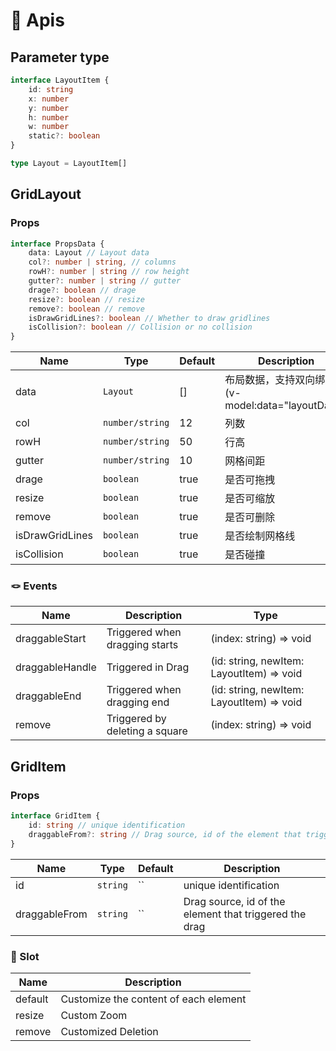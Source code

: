 # 🎁 Apis

## Parameter type

```ts
interface LayoutItem {
    id: string
    x: number
    y: number
    h: number
    w: number
    static?: boolean
}

type Layout = LayoutItem[]
```

## GridLayout

### Props

```ts
interface PropsData {
    data: Layout // Layout data
    col?: number | string, // columns
    rowH?: number | string // row height
    gutter?: number | string // gutter
    drage?: boolean // drage
    resize?: boolean // resize
    remove?: boolean // remove
    isDrawGridLines?: boolean // Whether to draw gridlines
    isCollision?: boolean // Collision or no collision
}
```

| Name            | Type             | Default| Description                                     |
| --------------- | ---------------- | ------ | ----------------------------------------------- |
| data            | `Layout`         | []     | 布局数据，支持双向绑定(v-model:data="layoutData") |
| col             | `number/string`  | 12     | 列数                                             |
| rowH            | `number/string`  | 50     | 行高                                             |
| gutter          | `number/string`  | 10     | 网格间距                                         |
| drage           | `boolean`        | true   | 是否可拖拽                                       |
| resize          | `boolean`        | true   | 是否可缩放                                       |
| remove          | `boolean`        | true   | 是否可删除                                       |
| isDrawGridLines | `boolean`        | true   | 是否绘制网格线                                   |
| isCollision     | `boolean`        | true   | 是否碰撞                                         |

### 🪢 Events

| Name            | Description                     | Type                                       |
| --------------- | --------------------------      | ------------------------------             |
| draggableStart  | Triggered when dragging starts  | (index: string) => void                    |
| draggableHandle | Triggered in Drag               | (id: string, newItem: LayoutItem) => void  |
| draggableEnd    | Triggered when dragging end     | (id: string, newItem: LayoutItem) => void  |
| remove          | Triggered by deleting a square  | (index: string) => void                    |

## GridItem

### Props

```ts
interface GridItem {
    id: string // unique identification
    draggableFrom?: string // Drag source, id of the element that triggered the drag
}
```

| Name           | Type      | Default | Description            |
| -------------- | -------- | ------ | --------------- |
| id             | `string` | ``     | unique identification |
| draggableFrom  | `string` | ``     | Drag source, id of the element that triggered the drag |

### 🎍 Slot

| Name    | Description                |
| ------- | ------------------  |
| default | Customize the content of each element |
| resize  | Custom Zoom          |
| remove  | Customized Deletion          |